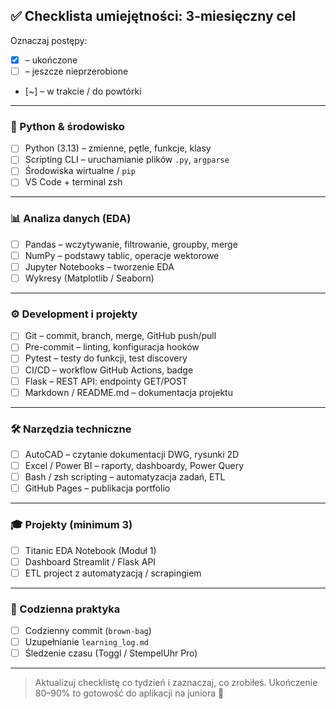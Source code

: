 ## ✅ Checklista umiejętności: 3-miesięczny cel

Oznaczaj postępy:

* [x] – ukończone
* [ ] – jeszcze nieprzerobione
* \[\~] – w trakcie / do powtórki

---

### 🐍 Python & środowisko

* [ ] Python (3.13) – zmienne, pętle, funkcje, klasy
* [ ] Scripting CLI – uruchamianie plików `.py`, `argparse`
* [ ] Środowiska wirtualne / `pip`
* [ ] VS Code + terminal zsh

---

### 📊 Analiza danych (EDA)

* [ ] Pandas – wczytywanie, filtrowanie, groupby, merge
* [ ] NumPy – podstawy tablic, operacje wektorowe
* [ ] Jupyter Notebooks – tworzenie EDA
* [ ] Wykresy (Matplotlib / Seaborn)

---

### ⚙️ Development i projekty

* [ ] Git – commit, branch, merge, GitHub push/pull
* [ ] Pre-commit – linting, konfiguracja hooków
* [ ] Pytest – testy do funkcji, test discovery
* [ ] CI/CD – workflow GitHub Actions, badge
* [ ] Flask – REST API: endpointy GET/POST
* [ ] Markdown / README.md – dokumentacja projektu

---

### 🛠️ Narzędzia techniczne

* [ ] AutoCAD – czytanie dokumentacji DWG, rysunki 2D
* [ ] Excel / Power BI – raporty, dashboardy, Power Query
* [ ] Bash / zsh scripting – automatyzacja zadań, ETL
* [ ] GitHub Pages – publikacja portfolio

---

### 🎓 Projekty (minimum 3)

* [ ] Titanic EDA Notebook (Moduł 1)
* [ ] Dashboard Streamlit / Flask API
* [ ] ETL project z automatyzacją / scrapingiem

---

### 🔄 Codzienna praktyka

* [ ] Codzienny commit (`brown-bag`)
* [ ] Uzupełnianie `learning_log.md`
* [ ] Śledzenie czasu (Toggl / StempelUhr Pro)

---

> Aktualizuj checklistę co tydzień i zaznaczaj, co zrobiłeś.
> Ukończenie 80–90% to gotowość do aplikacji na juniora 🌟

